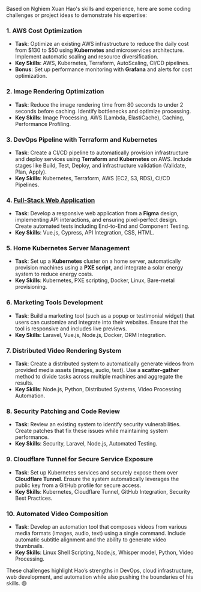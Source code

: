 Based on Nghiem Xuan Hao's skills and experience, here are some coding challenges or project ideas to demonstrate his expertise:

### 1. **AWS Cost Optimization**
   - **Task**: Optimize an existing AWS infrastructure to reduce the daily cost from $130 to $50 using **Kubernetes** and microservices architecture. Implement automatic scaling and resource diversification.
   - **Key Skills**: AWS, Kubernetes, Terraform, AutoScaling, CI/CD pipelines.
   - **Bonus**: Set up performance monitoring with **Grafana** and alerts for cost optimization.

### 2. **Image Rendering Optimization**
   - **Task**: Reduce the image rendering time from 80 seconds to under 2 seconds before caching. Identify bottlenecks and optimize processing.
   - **Key Skills**: Image Processing, AWS (Lambda, ElastiCache), Caching, Performance Profiling.

### 3. **DevOps Pipeline with Terraform and Kubernetes**
   - **Task**: Create a CI/CD pipeline to automatically provision infrastructure and deploy services using **Terraform** and **Kubernetes** on AWS. Include stages like Build, Test, Deploy, and infrastructure validation (Validate, Plan, Apply).
   - **Key Skills**: Kubernetes, Terraform, AWS (EC2, S3, RDS), CI/CD Pipelines.

### 4. **[Full-Stack Web Application](https://github.com/To-demonstrate-my-expertise/FullStack-Web-Application)**
   - **Task**: Develop a responsive web application from a **Figma** design, implementing API interactions, and ensuring pixel-perfect design. Create automated tests including End-to-End and Component Testing.
   - **Key Skills**: Vue.js, Cypress, API Integration, CSS, HTML.

### 5. **Home Kubernetes Server Management**
   - **Task**: Set up a **Kubernetes** cluster on a home server, automatically provision machines using a **PXE script**, and integrate a solar energy system to reduce energy costs.
   - **Key Skills**: Kubernetes, PXE scripting, Docker, Linux, Bare-metal provisioning.

### 6. **Marketing Tools Development**
   - **Task**: Build a marketing tool (such as a popup or testimonial widget) that users can customize and integrate into their websites. Ensure that the tool is responsive and includes live previews.
   - **Key Skills**: Laravel, Vue.js, Node.js, Docker, ORM Integration.

### 7. **Distributed Video Rendering System**
   - **Task**: Create a distributed system to automatically generate videos from provided media assets (images, audio, text). Use a **scatter-gather** method to divide tasks across multiple machines and aggregate the results.
   - **Key Skills**: Node.js, Python, Distributed Systems, Video Processing Automation.

### 8. **Security Patching and Code Review**
   - **Task**: Review an existing system to identify security vulnerabilities. Create patches that fix these issues while maintaining system performance.
   - **Key Skills**: Security, Laravel, Node.js, Automated Testing.

### 9. **Cloudflare Tunnel for Secure Service Exposure**
   - **Task**: Set up Kubernetes services and securely expose them over **Cloudflare Tunnel**. Ensure the system automatically leverages the public key from a GitHub profile for secure access.
   - **Key Skills**: Kubernetes, Cloudflare Tunnel, GitHub Integration, Security Best Practices.

### 10. **Automated Video Composition**
   - **Task**: Develop an automation tool that composes videos from various media formats (images, audio, text) using a single command. Include automatic subtitle alignment and the ability to generate video thumbnails.
   - **Key Skills**: Linux Shell Scripting, Node.js, Whisper model, Python, Video Processing.

These challenges highlight Hao’s strengths in DevOps, cloud infrastructure, web development, and automation while also pushing the boundaries of his skills. 😄

<!--

**Here are some ideas to get you started:**

🙋‍♀️ A short introduction - what is your organization all about?
🌈 Contribution guidelines - how can the community get involved?
👩‍💻 Useful resources - where can the community find your docs? Is there anything else the community should know?
🍿 Fun facts - what does your team eat for breakfast?
🧙 Remember, you can do mighty things with the power of [Markdown](https://docs.github.com/github/writing-on-github/getting-started-with-writing-and-formatting-on-github/basic-writing-and-formatting-syntax)
-->
